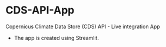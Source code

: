 # CDS-API-App
Copernicus Climate Data Store (CDS) API - Live integration App  
- The app is created using Streamlit. 
